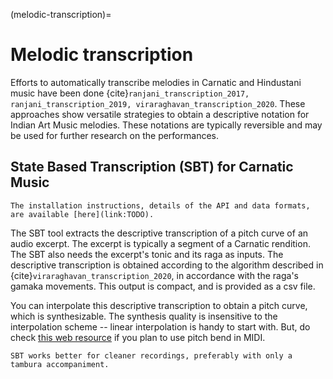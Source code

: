 (melodic-transcription)=
# Melodic transcription

Efforts to automatically transcribe melodies in Carnatic and Hindustani music have been done {cite}`ranjani_transcription_2017, ranjani_transcription_2019, viraraghavan_transcription_2020`. These approaches show versatile strategies to obtain a descriptive notation for Indian Art Music melodies. These notations are typically reversible and may be used for further research on the performances.

## State Based Transcription (SBT) for Carnatic Music
```{note}
The installation instructions, details of the API and data formats, are available [here](link:TODO). 
```
The SBT tool extracts the descriptive transcription of a pitch curve of an audio excerpt. The excerpt is typically a segment of a Carnatic rendition. The SBT also needs the excerpt's tonic and its raga as inputs. The descriptive transcription is obtained according to the algorithm described in {cite}`viraraghavan_transcription_2020`, in accordance with the raga's gamaka movements. This output is compact, and is provided as a csv file.

You can interpolate this descriptive transcription to obtain a pitch curve, which is synthesizable. The synthesis quality is insensitive to the interpolation scheme -- linear interpolation is handy to start with. But, do check [this web resource](https://www.iitm.ac.in/donlab/preview/music/CM_manual_synth.html) if you plan to use pitch bend in MIDI.

```{tip}
SBT works better for cleaner recordings, preferably with only a tambura accompaniment.
```
